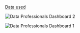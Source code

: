 

[Data used](data_professionals_survey.xlsx)


![Data Professionals Dashboard 2](https://github.com/user-attachments/assets/9129ce31-07c3-41b2-9823-6ac4faee60dc)


![Data Professionals Dashboard 1](https://github.com/user-attachments/assets/f3c7fe28-96c6-4961-82d5-5cb61bf141ac)





